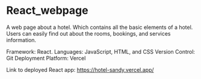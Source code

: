 # React_webpage

A web page about a hotel. Which contains all the basic elements of a hotel. Users can easily find out about the rooms, bookings, and services information.

Framework: React.
Languages: JavaScript, HTML, and CSS
Version Control: Git
Deployment Platform: Vercel


Link to deployed React app: https://hotel-sandy.vercel.app/
